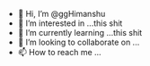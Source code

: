 - 👋 Hi, I’m @ggHimanshu
- 👀 I’m interested in ...this shit 
- 🌱 I’m currently learning ...this shit
- 💞️ I’m looking to collaborate on ...
- 📫 How to reach me ...

<!---
ggHimanshu/ggHimanshu is a ✨ special ✨ repository because its `README.md` (this file) appears on your GitHub profile.
You can click the Preview link to take a look at your changes.
--->
